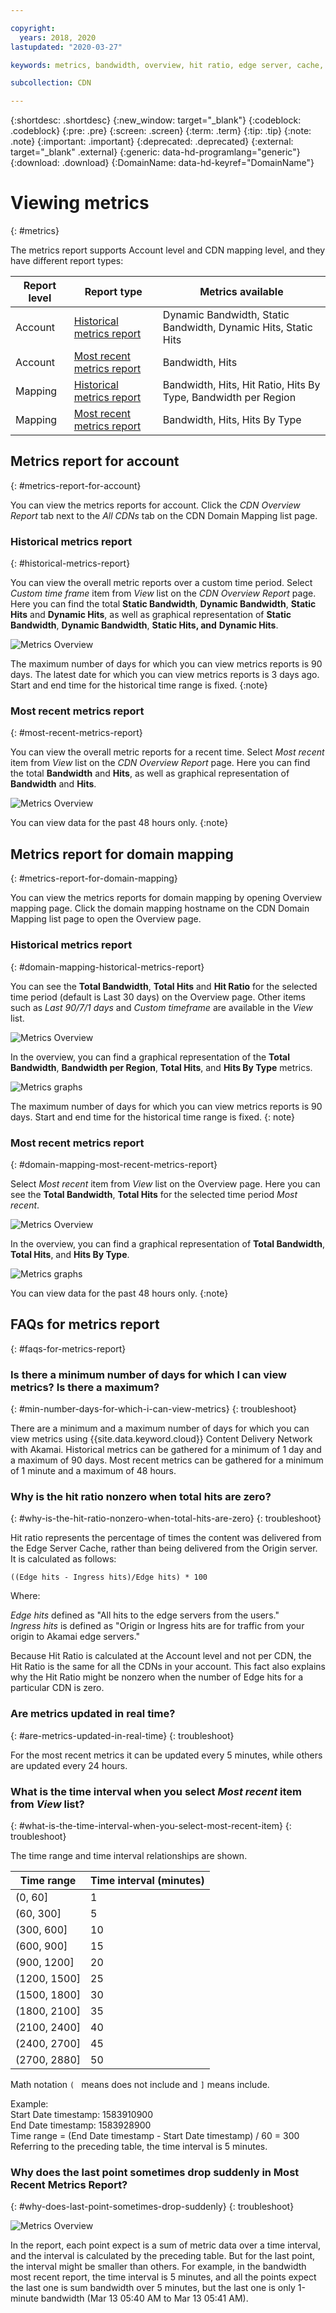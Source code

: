 ```yaml
---

copyright:
  years: 2018, 2020
lastupdated: "2020-03-27"

keywords: metrics, bandwidth, overview, hit ratio, edge server, cache, ingress, hits

subcollection: CDN

---
```


{:shortdesc: .shortdesc}
{:new_window: target="_blank"}
{:codeblock: .codeblock}
{:pre: .pre}
{:screen: .screen}
{:term: .term}
{:tip: .tip}
{:note: .note}
{:important: .important}
{:deprecated: .deprecated}
{:external: target="_blank" .external}
{:generic: data-hd-programlang="generic"}
{:download: .download}
{:DomainName: data-hd-keyref="DomainName"}

# Viewing metrics
{: #metrics}

The metrics report supports Account level and CDN mapping level, and they have different report types:

|Report level| Report type                | Metrics available|
|------------|----------------------------|------------------|
|Account     | [Historical metrics report](#historical-metrics-report)  |Dynamic Bandwidth, Static Bandwidth, Dynamic Hits, Static Hits|
|Account     | [Most recent metrics report](#most-recent-metrics-report) |Bandwidth, Hits|
|Mapping     | [Historical metrics report](/docs/CDN?topic=CDN-metrics#domain-mapping-historical-metrics-report)  |Bandwidth, Hits, Hit Ratio, Hits By Type, Bandwidth per Region|
|Mapping     | [Most recent metrics report](/docs/CDN?topic=CDN-metrics#domain-mapping-most-recent-metrics-report) |Bandwidth, Hits, Hits By Type|

## Metrics report for account
{: #metrics-report-for-account}

You can view the metrics reports for account. Click the *CDN Overview Report* tab next to the *All CDNs* tab on the CDN Domain Mapping list page.

### Historical metrics report
{: #historical-metrics-report}

You can view the overall metric reports over a custom time period. Select *Custom time frame* item from *View* list on the *CDN Overview Report* page. Here you can find the total **Static Bandwidth**, **Dynamic Bandwidth**, **Static Hits** and **Dynamic Hits**, as well as graphical representation of **Static Bandwidth**, **Dynamic Bandwidth**, **Static Hits, and** **Dynamic Hits**.

 ![Metrics Overview](images/metrics-custom-time-report.png)

The maximum number of days for which you can view metrics reports is 90 days. The latest date for which you can view metrics reports is 3 days ago. Start and end time for the historical time range is fixed.
{:note}

### Most recent metrics report
{: #most-recent-metrics-report}

You can view the overall metric reports for a recent time. Select *Most recent* item from *View* list on the *CDN Overview Report* page. Here you can find the total **Bandwidth** and **Hits**, as well as graphical representation of **Bandwidth** and **Hits**.

 ![Metrics Overview](images/metrics-most-recent-report.png)

You can view data for the past 48 hours only.
{:note}

## Metrics report for domain mapping
{: #metrics-report-for-domain-mapping}

You can view the metrics reports for domain mapping by opening Overview mapping page. Click the domain mapping hostname on the CDN Domain Mapping list page to open the Overview page.

### Historical metrics report
{: #domain-mapping-historical-metrics-report}

You can see the **Total Bandwidth**, **Total Hits** and **Hit Ratio** for the selected time period (default is Last 30 days) on the Overview page. Other items such as *Last 90/7/1 days* and *Custom timeframe* are available in the *View* list.

  ![Metrics Overview](images/metrics-custom-time-overview.png)

In the overview, you can find a graphical representation of the **Total Bandwidth**, **Bandwidth per Region**, **Total Hits**, and **Hits By Type** metrics.

  ![Metrics graphs](images/metrics-custom-time-graphs.png)

The maximum number of days for which you can view metrics reports is 90 days. Start and end time for the historical time range is fixed.
{: note}

### Most recent metrics report
{: #domain-mapping-most-recent-metrics-report}

Select *Most recent* item from *View* list on the Overview page. Here you can see the **Total Bandwidth**, **Total Hits** for the selected time period *Most recent*.

  ![Metrics Overview](images/metrics-most-recent-overview.png)

In the overview, you can find a graphical representation of **Total Bandwidth**, **Total Hits**, and **Hits By Type**.

  ![Metrics graphs](images/metrics-most-recent-graphs.png)

You can view data for the past 48 hours only.
{:note}

## FAQs for metrics report
{: #faqs-for-metrics-report}

### Is there a minimum number of days for which I can view metrics? Is there a maximum?
{: #min-number-days-for-which-i-can-view-metrics}
{: troubleshoot}

There are a minimum and a maximum number of days for which you can view metrics using {{site.data.keyword.cloud}} Content Delivery Network with Akamai. Historical metrics can be gathered for a minimum of 1 day and a maximum of 90 days. Most recent metrics can be gathered for a minimum of 1 minute and a maximum of 48 hours.

### Why is the hit ratio nonzero when total hits are zero?
{: #why-is-the-hit-ratio-nonzero-when-total-hits-are-zero}
{: troubleshoot}

Hit ratio represents the percentage of times the content was delivered from the Edge Server Cache, rather than being delivered from the Origin server. It is calculated as follows:

`((Edge hits - Ingress hits)/Edge hits) * 100`

Where:

_Edge hits_ defined as "All hits to the edge servers from the users."  
_Ingress hits_ is defined as "Origin or Ingress hits are for traffic from your origin to Akamai edge servers."

Because Hit Ratio is calculated at the Account level and not per CDN, the Hit Ratio is the same for all the CDNs in your account. This fact also explains why the Hit Ratio might be nonzero when the number of Edge hits for a particular CDN is zero.

### Are metrics updated in real time?
{: #are-metrics-updated-in-real-time}
{: troubleshoot}

For the most recent metrics it can be updated every 5 minutes, while others are updated every 24 hours.

### What is the time interval when you select *Most recent* item from *View* list?
{: #what-is-the-time-interval-when-you-select-most-recent-item}
{: troubleshoot}

The time range and time interval relationships are shown.

|Time range| Time interval (minutes)   |
|-----------------|--------------------|
|(0, 60]          | 1  |
|(60, 300]        | 5  |
|(300, 600]       | 10 |
|(600, 900]       | 15 |
|(900, 1200]      | 20 |
|(1200, 1500]     | 25 |
|(1500, 1800]     | 30 |
|(1800, 2100]     | 35 |
|(2100, 2400]     | 40 |
|(2400, 2700]     | 45 |
|(2700, 2880]     | 50 |

Math notation `( ` means does not include and `]` means include.  

Example:   
Start Date timestamp: 1583910900  
End Date timestamp: 1583928900  
Time range = (End Date timestamp - Start Date timestamp) / 60 = 300   
Referring to the preceding table, the time interval is 5 minutes.  

### Why does the last point sometimes drop suddenly in Most Recent Metrics Report?
{: #why-does-last-point-sometimes-drop-suddenly}
{: troubleshoot}

  ![Metrics Overview](images/metrics-most-recent-interval.png)

In the report, each point expect is a sum of metric data over a time interval, and the interval is calculated by the preceding table. But for the last point, the interval might be smaller than others. For example, in the bandwidth most recent report, the time interval is 5 minutes, and all the points expect the last one is sum bandwidth over 5 minutes, but the last one is only 1-minute bandwidth (Mar 13 05:40 AM to Mar 13 05:41 AM).

